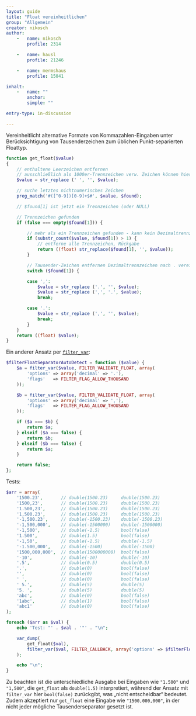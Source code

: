 ```yaml
---
layout: guide
title: "Float vereinheitlichen"
group: "Allgemein"
creator: nikosch
author:
    -   name: nikosch
        profile: 2314

    -   name: hausl
        profile: 21246

    -   name: mermshaus
        profile: 15041

inhalt:
    -   name: ""
        anchor:
        simple: ""

entry-type: in-discussion

---
```


Vereinheitlicht alternative Formate von Kommazahlen-Eingaben unter Berücksichtigung von Tausenderzeichen zum üblichen Punkt-separierten Floattyp.

~~~ php
function get_float($value)
{
    // enthaltene Leerzeichen entfernen
    // ausschließlich als 1000er-Trennzeichen verw. Zeichen können hier vorab ersetzt werden
    $value = str_replace (' ', '', $value);

    // suche letztes nichtnumerisches Zeichen
    preg_match('#([^0-9])[0-9]+$#', $value, $found);

    // $found[1] ist jetzt ein Trennzeichen (oder NULL)

    // Trennzeichen gefunden
    if (false === empty($found[1])) {

        // mehr als ein Trennzeichen gefunden - kann kein Dezimaltrennzeichen sein
        if (substr_count($value, $found[1]) > 1) {
            // entferne alle Trennzeichen, Rückgabe
            return ((float) str_replace($found[1], '', $value));
        }

        // Tausender-Zeichen entfernen Dezimaltrennzeichen nach . vereinheitlichen
        switch ($found[1]) {

        case ',':
            $value = str_replace ('.', '', $value);
            $value = str_replace (',', '.', $value);
            break;

        case '.':
            $value = str_replace (',', '', $value);
            break;
        }
    }
    return ((float) $value);
}
~~~

Ein anderer Ansatz per [`filter_var`](http://php.net/filter_var):

~~~ php
$filterFloatSeparatorAutoDetect = function ($value) {
    $a = filter_var($value, FILTER_VALIDATE_FLOAT, array(
        'options' => array('decimal' => '.'),
        'flags'   => FILTER_FLAG_ALLOW_THOUSAND
    ));

    $b = filter_var($value, FILTER_VALIDATE_FLOAT, array(
        'options' => array('decimal' => ','),
        'flags'   => FILTER_FLAG_ALLOW_THOUSAND
    ));

    if ($a === $b) {
        return $a;
    } elseif ($a === false) {
        return $b;
    } elseif ($b === false) {
        return $a;
    }

    return false;
};
~~~

Tests:

~~~ php
$arr = array(
    '1500.23',       // double(1500.23)     double(1500.23)
    '1500,23',       // double(1500.23)     double(1500.23)
    '1.500,23',      // double(1500.23)     double(1500.23)
    '1,500.23',      // double(1500.23)     double(1500.23)
    '-1,500.23',     // double(-1500.23)    double(-1500.23)
    '-1,500,000',    // double(-1500000)    double(-1500000)
    '-1,500',        // double(-1.5)        bool(false)
    '1.500',         // double(1.5)         bool(false)
    '-1,50',         // double(-1.5)        double(-1.5)
    '-1.500,000',    // double(-1500)       double(-1500)
    '1500,000,000',  // double(1500000000)  bool(false)
    '-10',           // double(-10)         double(-10)
    '.5',            // double(0.5)         double(0.5)
    '.',             // double(0)           bool(false)
    '',              // double(0)           bool(false)
    ' ',             // double(0)           bool(false)
    ' 5.',           // double(5)           double(5)
    '5. ',           // double(5)           double(5)
    'abc',           // double(0)           bool(false)
    '1abc',          // double(1)           bool(false)
    'abc1'           // double(0)           bool(false)
);

foreach ($arr as $val) {
    echo 'Test: "' . $val . '"' . "\n";

    var_dump(
        get_float($val),
        filter_var($val, FILTER_CALLBACK, array('options' => $filterFloatSeparatorAutoDetect))
    );

    echo "\n";
}
~~~

Zu beachten ist die unterschiedliche Ausgabe bei Eingaben wie `"1.500"` und `"1,500"`, die `get_float` als `double(1.5)` interpretiert, während der Ansatz mit `filter_var` hier `bool(false)` zurückgibt, was „nicht entscheidbar“ bedeutet. Zudem akzeptiert nur `get_float` eine Eingabe wie `"1500,000,000"`, in der nicht jeder mögliche Tausenderseparator gesetzt ist.

